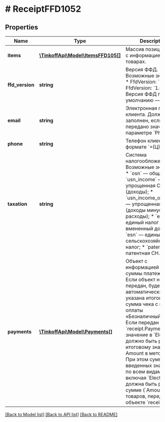 # # ReceiptFFD1052

## Properties

Name | Type | Description | Notes
------------ | ------------- | ------------- | -------------
**items** | [**\TinkoffApi\Model\ItemsFFD105[]**](ItemsFFD105.md) | Массив позиций чека с информацией о товарах. | [optional]
**ffd_version** | **string** | Версия ФФД. Возможные значения: * FfdVersion: &#x60;1.2&#x60;, * FfdVersion: &#x60;1.05&#x60;.  Версия ФФД по умолчанию — &#x60;1.05&#x60;. | [optional] [default to '1.05']
**email** | **string** | Электронная почта клиента. Должен быть заполнен, если не передано значение  в параметре &#x60;Phone&#x60;. | [optional]
**phone** | **string** | Телефон клиента в формате &#x60;+{Ц}&#x60;. | [optional]
**taxation** | **string** | Система налогообложения. Возможные значения: * &#x60;osn&#x60; — общая СН; * &#x60;usn_income&#x60; — упрощенная СН (доходы); * &#x60;usn_income_outcome&#x60; — упрощенная СН (доходы минус расходы); * &#x60;envd&#x60; — единый налог на вмененный доход; * &#x60;esn&#x60; — единый сельскохозяйственный налог; * &#x60;patent&#x60; — патентная СН. | [optional]
**payments** | [**\TinkoffApi\Model\Payments[]**](Payments.md) | Объект c информацией о видах суммы платежа. * Если объект не передан, будет автоматически указана итоговая сумма чека с видом оплаты  «Безналичный». * Если передан объект &#x60;receipt.Payments&#x60;, значение в &#x60;Electronic&#x60; должно быть равно итоговому значению Amount в методе **Init**. При этом сумма введенных значений по всем видам оплат, включая &#x60;Electronic&#x60;, должна быть равна сумме (&#x60;Amount&#x60;) всех товаров, переданных в объекте &#x60;receipt.Items&#x60;. | [optional]

[[Back to Model list]](../../README.md#models) [[Back to API list]](../../README.md#endpoints) [[Back to README]](../../README.md)
